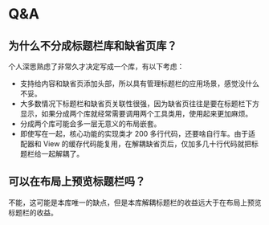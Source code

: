 # Q&A

## 为什么不分成标题栏库和缺省页库？

个人深思熟虑了非常久才决定写成一个库，有以下考虑：

- 支持给内容和缺省页添加头部，所以具有管理标题栏的应用场景，感觉没什么不妥。
- 大多数情况下标题栏和缺省页关联性很强，因为缺省页往往是要在标题栏下方显示，如果分成两个库就经常需要调用两个工具类用，使用起来更加麻烦。
- 分成两个库可能会多一层无意义的布局嵌套。
- 即使写在一起，核心功能的实现类才 200 多行代码，还要啥自行车。由于适配器和 View 的缓存代码能复用，在解耦缺省页后，仅加多几十行代码就把标题栏给一起解耦了。

## 可以在布局上预览标题栏吗？

不能，这可能是本库唯一的缺点，但是本库解耦标题栏的收益远大于在布局上预览标题栏的收益。

